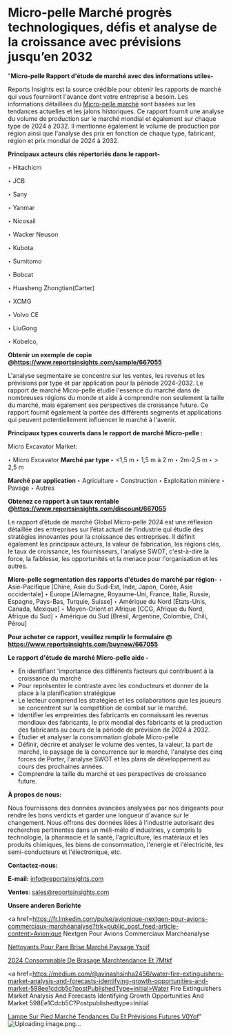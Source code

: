 # Micro-pelle Marché progrès technologiques, défis et analyse de la croissance avec prévisions jusqu’en 2032

"<strong>Micro-pelle Rapport d'étude de marché avec des informations utiles-</strong>

Reports Insights est la source crédible pour obtenir les rapports de marché qui vous fourniront l'avance dont votre entreprise a besoin. Les informations détaillées du <a href=https://www.reportsinsights.com/sample/667055>Micro-pelle marché</a> sont basées sur les tendances actuelles et les jalons historiques. Ce rapport fournit une analyse du volume de production sur le marché mondial et également sur chaque type de 2024 à 2032. Il mentionne également le volume de production par région ainsi que l'analyse des prix en fonction de chaque type, fabricant, région et prix mondial de 2024 à 2032.

<b>Principaux acteurs clés répertoriés dans le rapport-</b>

‣ Hitachicm

‣ JCB

‣ Sany

‣ Yanmar

‣ Nicosail

‣ Wacker Neuson

‣ Kubota

‣ Sumitomo

‣ Bobcat

‣ Huasheng Zhongtian(Carter)

‣ XCMG

‣ Volvo CE

‣ LiuGong

‣ Kobelco,

<strong><b>Obtenir un exemple de copie @</b></strong><a href=https://www.reportsinsights.com/sample/667055><strong><b>https://www.reportsinsights.com/sample/667055</b></strong></a>

L'analyse segmentaire se concentre sur les ventes, les revenus et les prévisions par type et par application pour la période 2024-2032. Le rapport de marché Micro-pelle étudie l'essence du marché dans de nombreuses régions du monde et aide à comprendre non seulement la taille du marché, mais également ses perspectives de croissance future. Ce rapport fournit également la portée des différents segments et applications qui peuvent potentiellement influencer le marché à l'avenir.

<strong>Principaux types couverts dans le rapport de marché Micro-pelle :</strong>

Micro Excavator Market:

‣  Micro Excavator <strong> Marché <strong> par type </strong> </strong>
‣ <1,5 m
‣ 1,5 m à 2 m
‣ 2m-2,5 m
‣ > 2,5 m

<strong>Marché par application </strong>
‣ Agriculture
‣ Construction
‣ Exploitation minière
‣ Pavage
‣ Autres

<strong><b>Obtenez ce rapport à un taux rentable @</b></strong><a href=https://www.reportsinsights.com/discount/667055><strong><b>https://www.reportsinsights.com/discount/667055</b></strong></a>

Le rapport d’étude de marché Global Micro-pelle 2024 est une réflexion détaillée des entreprises sur l’état actuel de l’industrie qui étudie des stratégies innovantes pour la croissance des entreprises. Il définit également les principaux acteurs, la valeur de fabrication, les régions clés, le taux de croissance, les fournisseurs, l'analyse SWOT, c'est-à-dire la force, la faiblesse, les opportunités et la menace pour l'organisation et les autres.

<strong>Micro-pelle segmentation des rapports d'études de marché par région-</strong>
‣ Asie-Pacifique [Chine, Asie du Sud-Est, Inde, Japon, Corée, Asie occidentale]
‣ Europe [Allemagne, Royaume-Uni, France, Italie, Russie, Espagne, Pays-Bas, Turquie, Suisse]
‣ Amérique du Nord [États-Unis, Canada, Mexique]
‣ Moyen-Orient et Afrique [CCG, Afrique du Nord, Afrique du Sud]
‣ Amérique du Sud [Brésil, Argentine, Colombie, Chili, Pérou]

<strong>Pour acheter ce rapport, veuillez remplir le formulaire @   <a href=https://www.reportsinsights.com/buynow/667055>https://www.reportsinsights.com/buynow/667055</a></strong>

<strong>Le rapport d'étude de marché Micro-pelle aide -</strong>
<ul>
  <li>En identifiant 'importance des différents facteurs qui contribuent à la croissance du marché</li>
  <li>Pour représenter le contraste avec les conducteurs et donner de la place à la planification stratégique</li>
  <li>Le lecteur comprend les stratégies et les collaborations que les joueurs se concentrent sur la compétition de combat sur le marché.</li>
  <li>Identifier les empreintes des fabricants en connaissant les revenus mondiaux des fabricants, le prix mondial des fabricants et la production des fabricants au cours de la période de prévision de 2024 à 2032.</li>
  <li>Étudier et analyser la consommation globale Micro-pelle</li>
  <li>Définir, décrire et analyser le volume des ventes, la valeur, la part de marché, le paysage de la concurrence sur le marché, l'analyse des cinq forces de Porter, l'analyse SWOT et les plans de développement au cours des prochaines années.</li>
  <li>Comprendre la taille du marché et ses perspectives de croissance future.</li>
</ul>
<strong>À propos de nous:</strong>

Nous fournissons des données avancées analysées par nos dirigeants pour rendre les bons verdicts et garder une longueur d'avance sur le changement. Nous offrons des données liées à l'industrie autorisant des recherches pertinentes dans un méli-mélo d'industries, y compris la technologie, la pharmacie et la santé, l'agriculture, les matériaux et les produits chimiques, les biens de consommation, l'énergie et l'électricité, les semi-conducteurs et l'électronique, etc.

<strong>Contactez-nous:</strong>

<strong>E-mail:</strong> <a href=mailto:info@reportsinsights.com>info@reportsinsights.com</a>

<strong>Ventes</strong>: <a href=mailto:sales@reportsinsights.com>sales@reportsinsights.com</a>

<strong>Unsere anderen Berichte</strong>

<a href=https://fr.linkedin.com/pulse/avionique-nextgen-pour-avions-commerciaux-marchéanalyse?trk=public_post_feed-article-content>Avionique Nextgen Pour Avions Commerciaux Marchéanalyse</a>

<a href=https://fr.linkedin.com/pulse/nettoyants-pour-pare-brise-marché-paysage-ysoif/>Nettoyants Pour Pare Brise Marché Paysage Ysoif</a>

<a href=https://www.linkedin.com/pulse/2024-consommable-de-brasage-march%C3%A9tendance-et-7mtkf/>2024 Consommable De Brasage Marchtendance Et 7Mtkf</a>

<a href=https://medium.com/@avinashsinha2456/water-fire-extinguishers-market-analysis-and-forecasts-identifying-growth-opportunities-and-market-598ee1cdcb5c?postPublishedType=initial>Water Fire Extinguishers Market Analysis And Forecasts Identifying Growth Opportunities And Market 598Ee1Cdcb5C?Postpublishedtype=Initial</a>

<a href=https://fr.linkedin.com/pulse/lampe-sur-pied-marché-tendances-du-et-prévisions-futures-v0yof/>Lampe Sur Pied Marché Tendances Du Et Prévisions Futures V0Yof</a>"
![Uploading image.png…]()
